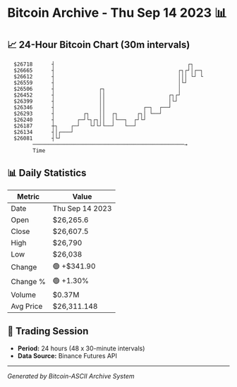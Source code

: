# Bitcoin Archive - Thu Sep 14 2023 📊

## 📈 24-Hour Bitcoin Chart (30m intervals)

```
  $26718      ┤                                          ┌┐    
  $26665      ┤                                       ┌┐┌┘│┌─┐ 
  $26612      ┤                                       │││ └┘ └ 
  $26559      ┤                                       │└┘      
  $26506      ┤              ┌┐                       │        
  $26452      ┤              ││                    ┌┐┌┘        
  $26399      ┤              ││                    │└┘         
  $26346      ┤              ││            ┌─┐  ┌──┘           
  $26293      ┤         ┌┐   ││  ┌┐      ┌┐│ └──┘              
  $26240      ┤       ┌─┘└┐┌┐││  │└──┐  ┌┘└┘                   
  $26187      ┼┐    ┌─┘   └┘└┘└──┘   └──┘                      
  $26134      ┤│┌───┘                                          
  $26081      ┤└┘                                              
        ────────────────────────────────────────────────→
        Time
```

## 📊 Daily Statistics

| Metric | Value |
|--------|-------|
| Date | Thu Sep 14 2023 |
| Open | $26,265.6 |
| Close | $26,607.5 |
| High | $26,790 |
| Low | $26,038 |
| Change | 🟢 +$341.90 |
| Change % | 🟢 +1.30% |
| Volume | $0.37M |
| Avg Price | $26,311.148 |

## 📅 Trading Session

- **Period:** 24 hours (48 x 30-minute intervals)
- **Data Source:** Binance Futures API

---
*Generated by Bitcoin-ASCII Archive System*
